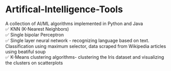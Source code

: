 # Artifical-Intelligence-Tools
A collection of AI/ML algorithms implemented in Python and Java <br/>
:white_check_mark: KNN (K-Nearest Neighbors) <br/>
:white_check_mark: Single bipolar Perceptron <br/>
:white_check_mark: Single layer neural network - recognizing language based on text. Classification using maximum selector, data scraped from Wikipedia articles using beatiful soup <br/>
:white_check_mark: K-Means clustering algorithms- clustering the Iris dataset and visualizing the clusters on scatterplots<br/>
